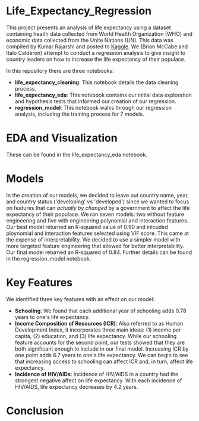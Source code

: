 # Life_Expectancy_Regression 

This project presents an analysis of life expectancy using a dataset containing heatlh data collected from World Health Organization (WHO) and economic data collected from the Unite Nations (UN). This data was compiled by Kumar Rajarshi and posted to [Kaggle](https://www.kaggle.com/kumarajarshi/life-expectancy-who). We (Brian McCabe and Italo Calderon) attempt to conduct a regression analysis to give insight to country leaders on how to increase the life expectancy of their populace.

In this repository there are three notebooks:
  * **life_expectancy_cleaning**: This notebook details the data cleaning process.
  * **life_expectancy_eda**: This notebook contains our initial data exploration and hypothesis tests that informed our creation of our regression. 
  * **regression_model**: This notebook walks through our regression analysis, including the training process for 7 models.

#  EDA and Visualization 

These can be found in the life_expectancy_eda notebook. 

# Models

In the creation of our models, we decided to leave out country name, year, and country status ('developing' vs 'developed') since we wanted to focus on features that can *actually by changed* by a government to affect the life expectancy of their populace. We ran seven models: two without feature engineering and five with engineering polynomial and interaction features. Our best model returned an R-squared value of 0.90 and inlcuded ploynomial and interaction features selected using VIF score. This came at the expense of interpretability. We decided to use a simpler model with more targeted feature engineering that allowed for better interpretability. Our final model returned an R-squared of 0.84. Further details can be found in the regression_model notebook.

# Key Features

We identified three key features with an effect on our model:

  * **Schooling**: We found that each additional year of schooling adds 0.78 years to one's life expectancy.
  * **Income Composition of Resources (ICR)**: Also referred to as Human Development Index, it incorporates three main ideas: (1) income per capita, (2) education, and (3) life expectancy. While our schooling feature accounts for the second point, our tests showed that they are both significant enough to include in our final model. Increasing ICR by one point adds 6.7 years to one's life expectancy. We can begin to see that increasing access to schooling can affect ICR and, in turn, affect life expectancy.
  * **Incidence of HIV/AIDs**: Incidence of HIV/AIDS in a country had the strongest negative affect on life expectancy. With each incidence of HIV/AIDS, life expectancy decreases by 4.2 years. 
  
# Conclusion








